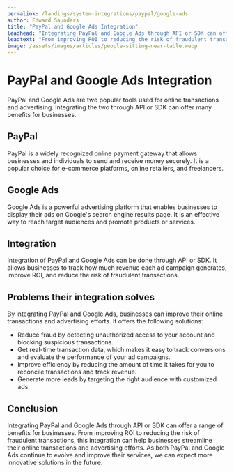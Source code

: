 ```yaml
---
permalink: /landings/system-integrations/paypal/google-ads
author: Edward Saunders
title: "PayPal and Google Ads Integration"
leadhead: "Integrating PayPal and Google Ads through API or SDK can offer a range of benefits for businesses"
leadtext: "From improving ROI to reducing the risk of fraudulent transactions, this integration can help businesses streamline their online transactions and advertising efforts. As both PayPal and Google Ads continue to evolve and improve their services, we can expect more innovative solutions in the future."
image: /assets/images/articles/people-sitting-near-table.webp
---
```

<div class="arttext"><h1>PayPal and Google Ads Integration</h1>
<p>PayPal and Google Ads are two popular tools used for online transactions and advertising. Integrating the two through API or SDK can offer many benefits for businesses.</p>

<h2>PayPal</h2>
<p>PayPal is a widely recognized online payment gateway that allows businesses and individuals to send and receive money securely. It is a popular choice for e-commerce platforms, online retailers, and freelancers.</p>

<h2>Google Ads</h2>
<p>Google Ads is a powerful advertising platform that enables businesses to display their ads on Google's search engine results page. It is an effective way to reach target audiences and promote products or services.</p>

<h2>Integration</h2>
<p>Integration of PayPal and Google Ads can be done through API or SDK. It allows businesses to track how much revenue each ad campaign generates, improve ROI, and reduce the risk of fraudulent transactions.</p>

<h2>Problems their integration solves</h2>
<p>By integrating PayPal and Google Ads, businesses can improve their online transactions and advertising efforts. It offers the following solutions:</p>
<ul>
  <li>Reduce fraud by detecting unauthorized access to your account and blocking suspicious transactions.</li>
  <li>Get real-time transaction data, which makes it easy to track conversions and evaluate the performance of your ad campaigns.</li>
  <li>Improve efficiency by reducing the amount of time it takes for you to reconcile transactions and track revenue.</li>
  <li>Generate more leads by targeting the right audience with customized ads.</li>
</ul>

<h2>Conclusion</h2>
<p>Integrating PayPal and Google Ads through API or SDK can offer a range of benefits for businesses. From improving ROI to reducing the risk of fraudulent transactions, this integration can help businesses streamline their online transactions and advertising efforts. As both PayPal and Google Ads continue to evolve and improve their services, we can expect more innovative solutions in the future.</p>

</div>